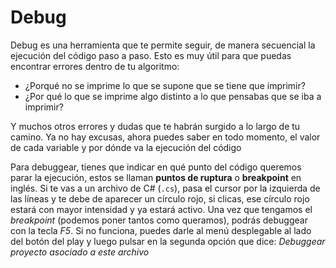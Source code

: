 # Debug

Debug es una herramienta que te permite seguir, de manera secuencial la ejecución del código paso a paso. Esto es muy útil para que puedas encontrar errores dentro de tu algoritmo:

- ¿Porqué no se imprime lo que se supone que se tiene que imprimir?
- ¿Por qué lo que se imprime algo distinto a lo que pensabas que se iba a imprimir?

Y muchos otros errores y dudas que te habrán surgido a lo largo de tu camino. Ya no hay excusas, ahora puedes saber en todo momento, el valor de cada variable y por dónde va la ejecución del código

Para debuggear, tienes que indicar en qué punto del código queremos parar la ejecución, estos se llaman **puntos de ruptura** o **breakpoint** en inglés. Si te vas a un archivo de C# (`.cs`), pasa el cursor por la izquierda de las líneas y te debe de aparecer un círculo rojo, si clicas, ese círculo rojo estará con mayor intensidad y ya estará activo. Una vez que tengamos el *breakpoint* (podemos poner tantos como queramos), podrás debuggear con la tecla *F5*. Si no funciona, puedes darle al menú desplegable al lado del botón del play y luego pulsar en la segunda opción que dice: *Debuggear proyecto asociado a este archivo*